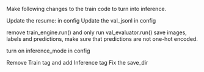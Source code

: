 Make following changes to the train code to turn into inference.

Update the resume:  in config
Update the val_jsonl in config

remove train_engine.run() and only run val_evaluator.run()
save images, labels and predictions, make sure that predictions are not one-hot encoded.

turn on inference_mode in config

Remove Train tag and add Inference tag
Fix the save_dir